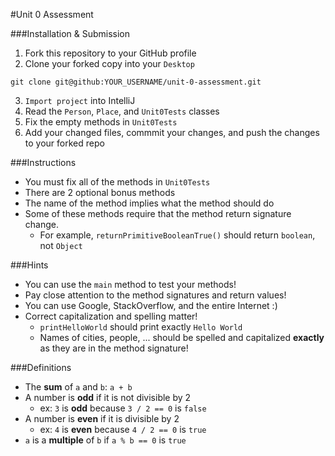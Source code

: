 #Unit 0 Assessment

###Installation & Submission

1. Fork this repository to your GitHub profile
2. Clone your forked copy into your `Desktop`

  ```
  git clone git@github:YOUR_USERNAME/unit-0-assessment.git
  ```
3. `Import project` into IntelliJ
4. Read the `Person`, `Place`, and `Unit0Tests` classes
4. Fix the empty methods in `Unit0Tests`
5. Add your changed files, commmit your changes, and push the changes to your forked repo

###Instructions

* You must fix all of the methods in `Unit0Tests`
* There are 2 optional bonus methods
* The name of the method implies what the method should do
* Some of these methods require that the method return signature change.
    * For example, `returnPrimitiveBooleanTrue()` should return `boolean`, not `Object`

###Hints

* You can use the `main` method to test your methods!
* Pay close attention to the method signatures and return values!
* You can use Google, StackOverflow, and the entire Internet :)
* Correct capitalization and spelling matter!
    * `printHelloWorld` should print exactly `Hello World`
    * Names of cities, people, ... should be spelled and capitalized **exactly** as they are in the method signature!


###Definitions

* The **sum** of `a` and `b`: `a + b`
* A number is **odd** if it is not divisible by 2
    * ex: `3` is **odd** because `3 / 2 == 0` is `false`
* A number is **even** if it is divisible by 2
    * ex: `4` is **even** because `4 / 2 == 0` is `true`
* `a` is a **multiple** of `b` if `a % b == 0` is `true`

